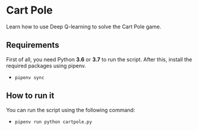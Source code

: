 # Cart Pole
Learn how to use Deep Q-learning  to solve the Cart Pole game.

## Requirements
First of all, you need Python **3.6** or **3.7** to run the script. After this, install the required packages using pipenv.
- `pipenv sync`

## How to run it
You can run the script using the following command: 
- `pipenv run python cartpole.py`
